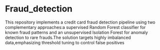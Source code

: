# Fraud_detection
This repository implements a credit card fraud detection pipeline using two complementary approaches:a supervised Random Forest classifier for known fraud patterns and an unsupervised Isolation Forest for anomaly detection to rare frauds.The solution targets highly imbalanced data,emphasizing threshold tuning to control false positives
